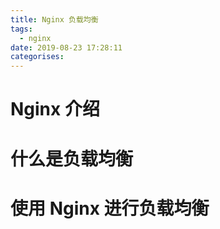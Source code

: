 ```yaml
---
title: Nginx 负载均衡
tags:
  - nginx
date: 2019-08-23 17:28:11
categorises:
---
```



# Nginx 介绍

# 什么是负载均衡

# 使用 Nginx 进行负载均衡